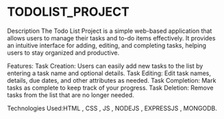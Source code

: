 # TODOLIST_PROJECT
Description
The Todo List Project is a simple web-based application that allows users to manage their tasks and to-do items effectively. 
It provides an intuitive interface for adding, editing, and completing tasks, helping users to stay organized and productive.

Features:
Task Creation: Users can easily add new tasks to the list by entering a task name and optional details.
Task Editing: Edit task names, details, due dates, and other attributes as needed.
Task Completion: Mark tasks as complete to keep track of your progress.
Task Deletion: Remove tasks from the list that are no longer needed.

Technologies Used:HTML , CSS , JS , NODEJS , EXPRESSJS , MONGODB.


